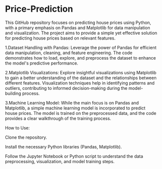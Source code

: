 # Price-Prediction


This GitHub repository focuses on predicting house prices using Python, with a primary emphasis on Pandas and Matplotlib for data manipulation and visualization. The project aims to provide a simple yet effective solution for predicting house prices based on relevant features.

1.Dataset Handling with Pandas: Leverage the power of Pandas for efficient data manipulation, cleaning, and feature engineering. The code demonstrates how to load, explore, and preprocess the dataset to enhance the model's predictive performance.

2.Matplotlib Visualizations: Explore insightful visualizations using Matplotlib to gain a better understanding of the dataset and the relationships between different features. Visualization techniques help in identifying patterns and outliers, contributing to informed decision-making during the model-building process.

3.Machine Learning Model: While the main focus is on Pandas and Matplotlib, a simple machine learning model is incorporated to predict house prices. The model is trained on the preprocessed data, and the code provides a clear walkthrough of the training process.

How to Use:

Clone the repository.

Install the necessary Python libraries (Pandas, Matplotlib).

Follow the Jupyter Notebook or Python script to understand the data preprocessing, visualization, and model training steps.
